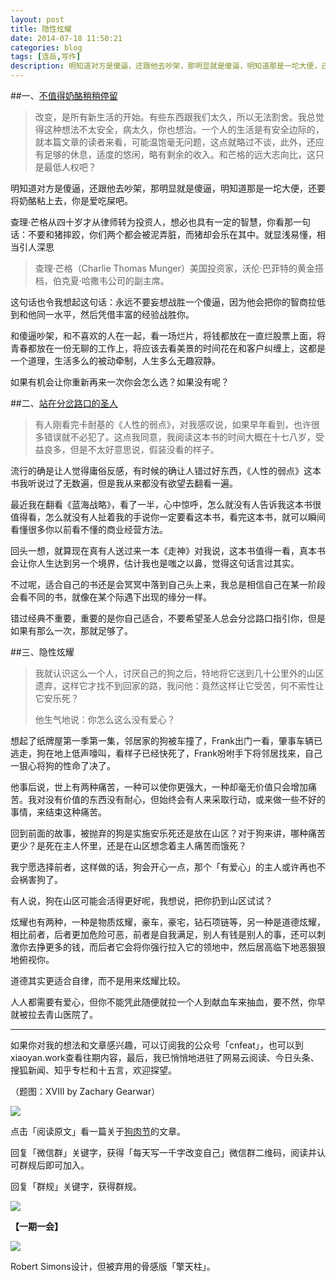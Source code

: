 ```yaml
---
layout: post
title: 隐性炫耀
date: 2014-07-18 11:50:21
categories: blog
tags: [连岳,写作]
description: 明知道对方是傻逼，还跟他去吵架，那明显就是傻逼，明知道那是一坨大便，还要将奶酪粘上去，你是爱吃屎吧。
---
```



##一、[不值得奶酪稍稍停留](http://www.douban.com/note/145959443/)

>改变，是所有新生活的开始。有些东西跟我们太久，所以无法割舍。我总觉得这种想法不太安全，病太久，你也想治。一个人的生活是有安全边际的，就本篇文章的读者来看，可能温饱毫无问题，这点就略过不谈，此外，还应有足够的休息，适度的悠闲，略有剩余的收入。和芒格的远大志向比，这只是最低人权吧？

明知道对方是傻逼，还跟他去吵架，那明显就是傻逼，明知道那是一坨大便，还要将奶酪粘上去，你是爱吃屎吧。

查理·芒格从四十岁才从律师转为投资人，想必也具有一定的智慧，你看那一句话：不要和猪摔跤，你们两个都会被泥弄脏，而猪却会乐在其中。就显浅易懂，相当引人深思

>查理·芒格（Charlie Thomas Munger）美国投资家，沃伦·巴菲特的黄金搭档，伯克夏·哈撒韦公司的副主席。

这句话也令我想起这句话：永远不要妄想战胜一个傻逼，因为他会把你的智商拉低到和他同一水平，然后凭借丰富的经验战胜你。

和傻逼吵架，和不喜欢的人在一起，看一场烂片，将钱都放在一直烂股票上面，将青春都放在一份无聊的工作上，将应该去看美景的时间花在和客户纠缠上，这都是一个道理，生活多么的被动牵制，人生多么无趣寂静。

如果有机会让你重新再来一次你会怎么选？如果没有呢？


##二、[站在分岔路口的圣人](http://www.ledu365.com/a/rensheng/12970.html)

>有人刚看完卡耐基的《人性的弱点》，对我感叹说，如果早年看到，也许很多错误就不必犯了。这点我同意，我阅读这本书的时间大概在十七八岁，受益良多，但是不太好意思说，假装没看的样子。

流行的确是让人觉得庸俗反感，有时候的确让人错过好东西，《人性的弱点》这本书我听说过了无数遍，但是我从来都没有欲望去翻看一遍。

最近我在翻看《蓝海战略》，看了一半，心中惊呼，怎么就没有人告诉我这本书很值得看，怎么就没有人扯着我的手说你一定要看这本书，看完这本书，就可以瞬间看懂很多你以前看不懂的商业经营方法。

回头一想，就算现在真有人送过来一本《走神》对我说，这本书值得一看，真本书会让你人生达到另一个境界，估计我也是嗤之以鼻，觉得这句话言过其实。

不过呢，适合自己的书还是会冥冥中落到自己头上来，我总是相信自己在某一阶段会看不同的书，就像在某个际遇下出现的缘分一样。

错过经典不重要，重要的是你自己适合，不要希望圣人总会分岔路口指引你，但是如果有那么一次，那就足够了。

##三、隐性炫耀

>我就认识这么一个人，讨厌自己的狗之后，特地将它送到几十公里外的山区遗弃，这样它才找不到回家的路，我问他：竟然这样让它受苦，何不索性让它安乐死？
>
>他生气地说：你怎么这么没有爱心？

想起了纸牌屋第一季第一集，邻居家的狗被车撞了，Frank出门一看，肇事车辆已逃走，狗在地上低声嚎叫，看样子已经快死了，Frank吩咐手下将邻居找来，自己一狠心将狗的性命了决了。

他事后说，世上有两种痛苦，一种可以使你更强大，一种却毫无价值只会增加痛苦。我对没有价值的东西没有耐心，但始终会有人来采取行动，或来做一些不好的事情，来结束这种痛苦。

回到前面的故事，被抛弃的狗是实施安乐死还是放在山区？对于狗来讲，哪种痛苦更少？是死在主人怀里，还是在山区想念着主人痛苦而饿死？

我宁愿选择前者，这样做的话，狗会开心一点，那个「有爱心」的主人或许再也不会祸害狗了。

有人说，狗在山区可能会活得更好呢，我想说，把你扔到山区试试？

炫耀也有两种，一种是物质炫耀，豪车，豪宅，钻石项链等，另一种是道德炫耀，相比前者，后者更加危险可恶，前者是自我满足，别人有钱是别人的事，还可以刺激你去挣更多的钱，而后者它会将你强行拉入它的领地中，然后居高临下地恶狠狠地俯视你。

道德其实更适合自律，而不是用来炫耀比较。

人人都需要有爱心，但你不能凭此随便就拉一个人到献血车来抽血，要不然，你早就被拉去青山医院了。

---

如果你对我的想法和文章感兴趣，可以订阅我的公众号「cnfeat」，也可以到xiaoyan.work查看往期内容，最后，我已悄悄地进驻了网易云阅读、今日头条、搜狐新闻、知乎专栏和十五言，欢迎探望。

（题图：XVIII by Zachary Gearwar）

![](http://cnfeat.qiniudn.com/mHDSX.png)

点击「阅读原文」看一篇关于[狗肉节](http://dajia.qq.com/blog/308105057684086)的文章。

回复「微信群」关键字，获得「每天写一千字改变自己」微信群二维码，阅读并认可群规后即可加入。

回复「群规」关键字，获得群规。

![](http://cnfeat.qiniudn.com/%E7%AD%BE%E5%90%8D-2014-07-11.png)

**【一期一会】**

![](http://cnfeat.qiniudn.com/034025.27969480_1280.jpg)

Robert Simons设计，但被弃用的骨感版「擎天柱」。
